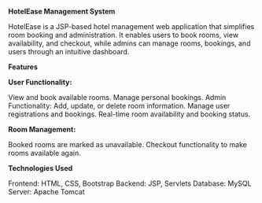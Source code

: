 **HotelEase Management System**

HotelEase is a JSP-based hotel management web application 
that simplifies room booking and administration. 
It enables users to book rooms, view availability, 
and checkout, while admins can manage rooms, bookings, 
and users through an intuitive dashboard.

**Features**

**User Functionality:**

View and book available rooms.
Manage personal bookings.
Admin Functionality:
Add, update, or delete room information.
Manage user registrations and bookings.
Real-time room availability and booking status.

**Room Management:**

Booked rooms are marked as unavailable.
Checkout functionality to make rooms available again.

**Technologies Used**

Frontend: HTML, CSS, Bootstrap
Backend: JSP, Servlets
Database: MySQL
Server: Apache Tomcat

